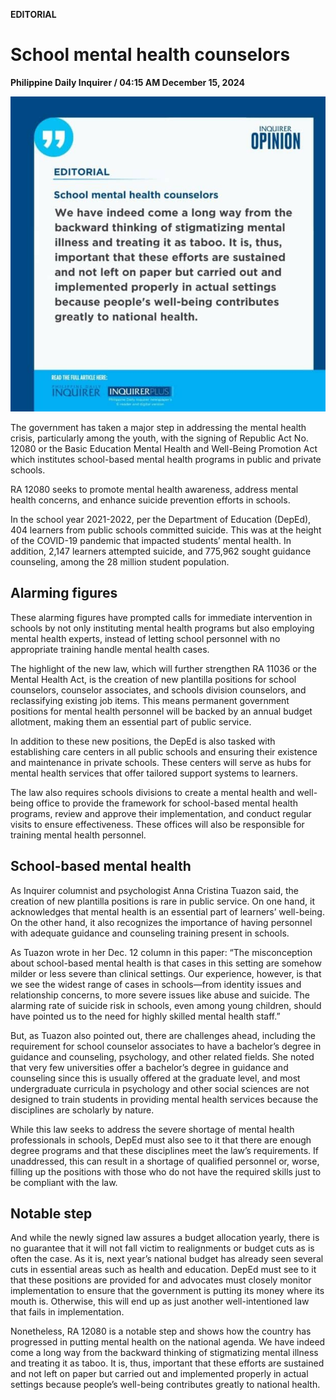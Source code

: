 **EDITORIAL**

# School mental health counselors

****Philippine Daily Inquirer / 04:15 AM December 15, 2024****

![Image](../images/editorial12152024.png)

The government has taken a major step in addressing the mental health crisis, particularly among the youth, with the signing of Republic Act No. 12080 or the Basic Education Mental Health and Well-Being Promotion Act which institutes school-based mental health programs in public and private schools.

RA 12080 seeks to promote mental health awareness, address mental health concerns, and enhance suicide prevention efforts in schools.

In the school year 2021-2022, per the Department of Education (DepEd), 404 learners from public schools committed suicide. This was at the height of the COVID-19 pandemic that impacted students’ mental health. In addition, 2,147 learners attempted suicide, and 775,962 sought guidance counseling, among the 28 million student population.

## Alarming figures

These alarming figures have prompted calls for immediate intervention in schools by not only instituting mental health programs but also employing mental health experts, instead of letting school personnel with no appropriate training handle mental health cases.

The highlight of the new law, which will further strengthen RA 11036 or the Mental Health Act, is the creation of new plantilla positions for school counselors, counselor associates, and schools division counselors, and reclassifying existing job items. This means permanent government positions for mental health personnel will be backed by an annual budget allotment, making them an essential part of public service.

In addition to these new positions, the DepEd is also tasked with establishing care centers in all public schools and ensuring their existence and maintenance in private schools. These centers will serve as hubs for mental health services that offer tailored support systems to learners.

The law also requires schools divisions to create a mental health and well-being office to provide the framework for school-based mental health programs, review and approve their implementation, and conduct regular visits to ensure effectiveness. These offices will also be responsible for training mental health personnel.

## School-based mental health

As Inquirer columnist and psychologist Anna Cristina Tuazon said, the creation of new plantilla positions is rare in public service. On one hand, it acknowledges that mental health is an essential part of learners’ well-being. On the other hand, it also recognizes the importance of having personnel with adequate guidance and counseling training present in schools.

As Tuazon wrote in her Dec. 12 column in this paper: “The misconception about school-based mental health is that cases in this setting are somehow milder or less severe than clinical settings. Our experience, however, is that we see the widest range of cases in schools—from identity issues and relationship concerns, to more severe issues like abuse and suicide. The alarming rate of suicide risk in schools, even among young children, should have pointed us to the need for highly skilled mental health staff.”

But, as Tuazon also pointed out, there are challenges ahead, including the requirement for school counselor associates to have a bachelor’s degree in guidance and counseling, psychology, and other related fields. She noted that very few universities offer a bachelor’s degree in guidance and counseling since this is usually offered at the graduate level, and most undergraduate curricula in psychology and other social sciences are not designed to train students in providing mental health services because the disciplines are scholarly by nature.

While this law seeks to address the severe shortage of mental health professionals in schools, DepEd must also see to it that there are enough degree programs and that these disciplines meet the law’s requirements. If unaddressed, this can result in a shortage of qualified personnel or, worse, filling up the positions with those who do not have the required skills just to be compliant with the law.

## Notable step

And while the newly signed law assures a budget allocation yearly, there is no guarantee that it will not fall victim to realignments or budget cuts as is often the case. As it is, next year’s national budget has already seen several cuts in essential areas such as health and education. DepEd must see to it that these positions are provided for and advocates must closely monitor implementation to ensure that the government is putting its money where its mouth is. Otherwise, this will end up as just another well-intentioned law that fails in implementation.

Nonetheless, RA 12080 is a notable step and shows how the country has progressed in putting mental health on the national agenda. We have indeed come a long way from the backward thinking of stigmatizing mental illness and treating it as taboo. It is, thus, important that these efforts are sustained and not left on paper but carried out and implemented properly in actual settings because people’s well-being contributes greatly to national health.